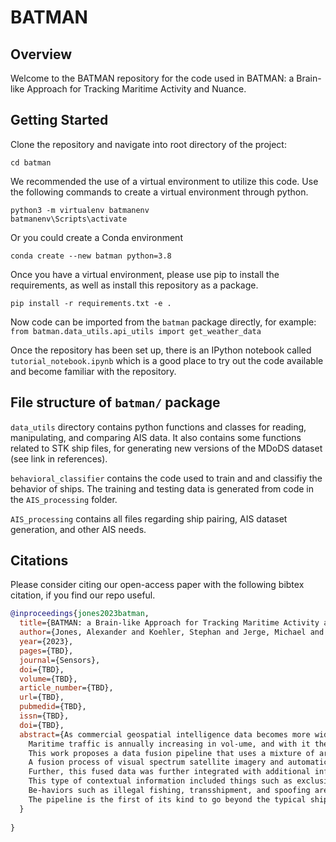 # BATMAN
## Overview
Welcome to the BATMAN repository for the code used in BATMAN: a Brain-like Approach for Tracking Maritime Activity and Nuance.
## Getting Started
Clone the repository and navigate into root directory of the project:
```
cd batman
```
We recommended the use of a virtual environment to utilize this code.
Use the following commands to create a virtual environment through python.
```
python3 -m virtualenv batmanenv
batmanenv\Scripts\activate
```
Or you could create a Conda environment
```
conda create --new batman python=3.8
```
Once you have a virtual environment, please use pip to install the requirements,
as well as install this repository as a package.
```
pip install -r requirements.txt -e .
```

Now code can be imported from the `batman` package directly, for example: `from batman.data_utils.api_utils import get_weather_data`

Once the repository has been set up, there is an IPython notebook called `tutorial_notebook.ipynb` which is a good place
to try out the code available and become familiar with the repository.

## File structure of `batman/` package
`data_utils` directory contains python functions and classes for reading, manipulating, and comparing AIS data.
It also contains some functions related to STK ship files, for generating new versions of the MDoDS dataset (see link in
references).

`behavioral_classifier` contains the code used to train and and classifiy the behavior of ships.
The training and testing data is generated from code in the `AIS_processing` folder.

`AIS_processing` contains all files regarding ship pairing, AIS dataset generation, and other AIS needs.

## Citations
Please consider citing our open-access paper with the following bibtex citation, if you find our repo useful.
```bibtex
@inproceedings{jones2023batman,
  title={BATMAN: a Brain-like Approach for Tracking Maritime Activity and Nuance},
  author={Jones, Alexander and Koehler, Stephan and Jerge, Michael and Graves, Mitchell and King, Bayley and Dalrymple, Richard and Freese, Cody and Von Albade, James},
  year={2023},
  pages={TBD},
  journal={Sensors},
  doi={TBD},
  volume={TBD},
  article_number={TBD},
  url={TBD},
  pubmedid={TBD},
  issn={TBD},
  doi={TBD},
  abstract={As commercial geospatial intelligence data becomes more widely available, algorithms using artificial intelligence need created to analyze it. 
  	Maritime traffic is annually increasing in vol-ume, and with it the number of anomalous events that would be of interest to law enforcement agencies, governments, and militaries.
    This work proposes a data fusion pipeline that uses a mixture of artificial intelligence and traditional algorithms to identify ships at sea and classify their behavior.
    A fusion process of visual spectrum satellite imagery and automatic identifica-tion system (AIS) data was used to identify ships.
    Further, this fused data was further integrated with additional information about the ship’s environment to help classify ship behavior to a meaningful degree.
    This type of contextual information included things such as exclusive eco-nomic zone boundaries, locations of pipelines and undersea cables, and the local weather.
    Be-haviors such as illegal fishing, transshipment, and spoofing are identified by the framework using freely or cheaply accessible data from places such as Google Earth, the United States Coast Guard, etc.
    The pipeline is the first of its kind to go beyond the typical ship identification pro-cess to help aid analysts in identifying tangible behaviors and reducing the human workload.
  }
  
}
```
